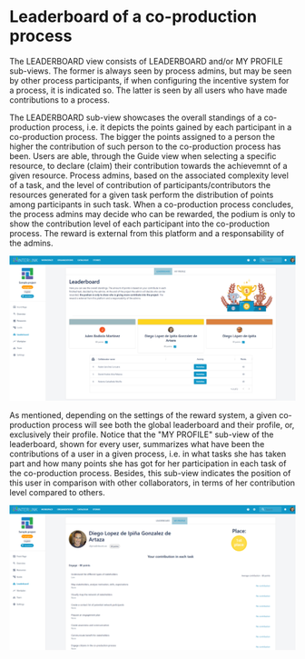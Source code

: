 # Leaderboard of a co-production process

The LEADERBOARD view consists of LEADERBOARD and/or MY PROFILE sub-views. The former is always seen by process admins, but may be seen by other process participants, if when configuring the incentive system for a process, it is indicated so. The latter is seen by all users who have made contributions to a process. 

The LEADERBOARD sub-view showcases the overall standings of a co-production process, i.e. it depicts the points gained by each participant in a co-production process. The bigger the points assigned to a person the higher the contribution of such person to the co-production process has been. Users are able, through the Guide view when selecting a specific resource, to declare (claim) their contribution towards the achievemnt of a given resource. Process admins, based on the associated complexity level of a task, and the level of contribution of participants/contributors the resources generated for a given task perform the distribution of points among participants in such task. When a co-production process concludes, the process admins may decide who can be rewarded, the podium is only to show the contribution level of each participant into the co-production process. The reward is external from this platform and a responsability of the admins.

![Leaderboard's leaderboard sub-view](images/leaderboardview-init.png)


As mentioned, depending on the settings of the reward system, a given co-production process will see both the global leaderboard and their profile, or, exclusively their profile. Notice that the "MY PROFILE" sub-view of the leaderboard, shown for every user, summarizes what have been the contributions of a user in a given process, i.e. in what tasks she has taken part and how many points she has got for her participation in each task of the co-production process. Besides, this sub-view indicates the position of this user in comparison with other collaborators, in terms of her contribution level compared to others. 

![Leaderboard's my profile sub-view](images/leaderboardview-myprofile.png)
